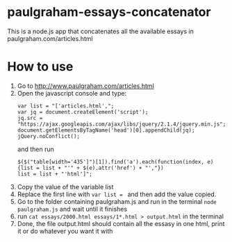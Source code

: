 # paulgraham-essays-concatenator
This is a node.js app that concatenates all the available essays in paulgraham.com/articles.html

# How to use
1. Go to http://www.paulgraham.com/articles.html
2. Open the javascript console and type:
   ```
   var list = "['articles.html',";
   var jq = document.createElement('script');
   jq.src = "https://ajax.googleapis.com/ajax/libs/jquery/2.1.4/jquery.min.js";
   document.getElementsByTagName('head')[0].appendChild(jq);
   jQuery.noConflict();
   ```
   and then run 
   ```
   $($("table[width='435']")[1]).find('a').each(function(index, e){list = list + "'" + $(e).attr('href') + "',"})
   list = list + "'html']";
   ```
3. Copy the value of the variable list
4. Replace the first line with `var list = ` and then add the value copied.
5. Go to the folder containing paulgraham.js and run in the terminal `node paulgraham.js` and wait until it finishes
6. run `cat essays/2000.html essays/1*.html > output.html` in the terminal
7. Done, the file output.html should contain all the essasy in one html, print it or do whatever you want it with